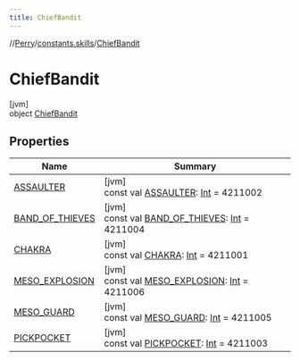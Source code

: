 ```yaml
---
title: ChiefBandit
---
```

//[Perry](../../../index.html)/[constants.skills](../index.html)/[ChiefBandit](index.html)



# ChiefBandit



[jvm]\
object [ChiefBandit](index.html)



## Properties


| Name | Summary |
|---|---|
| [ASSAULTER](-a-s-s-a-u-l-t-e-r.html) | [jvm]<br>const val [ASSAULTER](-a-s-s-a-u-l-t-e-r.html): [Int](https://kotlinlang.org/api/latest/jvm/stdlib/kotlin/-int/index.html) = 4211002 |
| [BAND_OF_THIEVES](-b-a-n-d_-o-f_-t-h-i-e-v-e-s.html) | [jvm]<br>const val [BAND_OF_THIEVES](-b-a-n-d_-o-f_-t-h-i-e-v-e-s.html): [Int](https://kotlinlang.org/api/latest/jvm/stdlib/kotlin/-int/index.html) = 4211004 |
| [CHAKRA](-c-h-a-k-r-a.html) | [jvm]<br>const val [CHAKRA](-c-h-a-k-r-a.html): [Int](https://kotlinlang.org/api/latest/jvm/stdlib/kotlin/-int/index.html) = 4211001 |
| [MESO_EXPLOSION](-m-e-s-o_-e-x-p-l-o-s-i-o-n.html) | [jvm]<br>const val [MESO_EXPLOSION](-m-e-s-o_-e-x-p-l-o-s-i-o-n.html): [Int](https://kotlinlang.org/api/latest/jvm/stdlib/kotlin/-int/index.html) = 4211006 |
| [MESO_GUARD](-m-e-s-o_-g-u-a-r-d.html) | [jvm]<br>const val [MESO_GUARD](-m-e-s-o_-g-u-a-r-d.html): [Int](https://kotlinlang.org/api/latest/jvm/stdlib/kotlin/-int/index.html) = 4211005 |
| [PICKPOCKET](-p-i-c-k-p-o-c-k-e-t.html) | [jvm]<br>const val [PICKPOCKET](-p-i-c-k-p-o-c-k-e-t.html): [Int](https://kotlinlang.org/api/latest/jvm/stdlib/kotlin/-int/index.html) = 4211003 |

